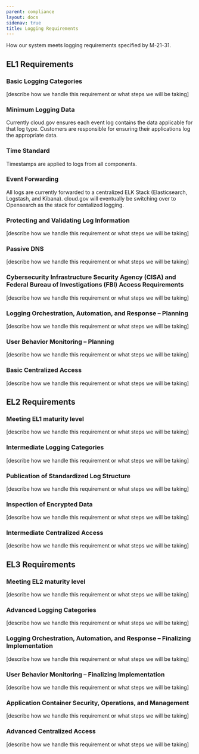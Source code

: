 ```yaml
---
parent: compliance
layout: docs
sidenav: true
title: Logging Requirements
---
```


How our system meets logging requirements specified by M-21-31.

## EL1 Requirements

### Basic Logging Categories

[describe how we handle this requirement or what steps we will be taking]

### Minimum Logging Data

Currently cloud.gov ensures each event log contains the data applicable for that log type. Customers are responsible for ensuring their applications log the appropriate data.

### Time Standard

Timestamps are applied to logs from all components.

### Event Forwarding

All logs are currently forwarded to a centralized ELK Stack (Elasticsearch, Logstash, and Kibana). cloud.gov will eventually be switching over to Opensearch as the stack for centalized logging.

### Protecting and Validating Log Information

[describe how we handle this requirement or what steps we will be taking]

### Passive DNS

[describe how we handle this requirement or what steps we will be taking]

### Cybersecurity Infrastructure Security Agency (CISA) and Federal Bureau of Investigations (FBI) Access Requirements

[describe how we handle this requirement or what steps we will be taking]

### Logging Orchestration, Automation, and Response – Planning

[describe how we handle this requirement or what steps we will be taking]

### User Behavior Monitoring – Planning

[describe how we handle this requirement or what steps we will be taking]

### Basic Centralized Access

[describe how we handle this requirement or what steps we will be taking]

## EL2 Requirements

### Meeting EL1 maturity level

[describe how we handle this requirement or what steps we will be taking]

### Intermediate Logging Categories

[describe how we handle this requirement or what steps we will be taking]

### Publication of Standardized Log Structure

[describe how we handle this requirement or what steps we will be taking]

### Inspection of Encrypted Data

[describe how we handle this requirement or what steps we will be taking]

### Intermediate Centralized Access

[describe how we handle this requirement or what steps we will be taking]

## EL3 Requirements

### Meeting EL2 maturity level

[describe how we handle this requirement or what steps we will be taking]

### Advanced Logging Categories

[describe how we handle this requirement or what steps we will be taking]

### Logging Orchestration, Automation, and Response – Finalizing Implementation

[describe how we handle this requirement or what steps we will be taking]

### User Behavior Monitoring – Finalizing Implementation

[describe how we handle this requirement or what steps we will be taking]

### Application Container Security, Operations, and Management

[describe how we handle this requirement or what steps we will be taking]

### Advanced Centralized Access

[describe how we handle this requirement or what steps we will be taking]
